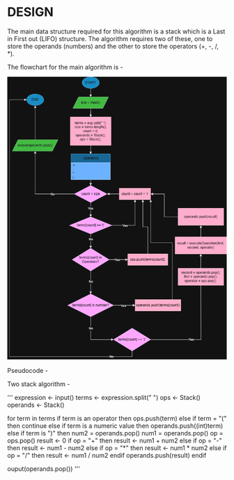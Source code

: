 **DESIGN**
==========

The main data structure required for this algorithm is a stack which is a Last in First out (LIFO) structure. The algorithm requires two of these, one to store the operands (numbers) and the other to store the operators (+, -, /, *).

The flowchart for the main algorithm is - 

![image](./algorithm_flowchart.png)

Pseudocode - 

Two stack algorithm - 

'''
expression <- input()
terms <- expression.split(" ")
ops <- Stack()
operands <- Stack()

for term in terms
    if term is an operator then
        ops.push(term)
    else if term = "(" then
        continue
    else if term is a numeric value then
        operands.push((int)term)
    else if term is ")" then
        num2 = operands.pop()
        num1 = operands.pop()
        op = ops.pop()
        result <- 0
        if op = "+" then 
            result <- num1 + num2
        else if op = "-" then
            result <- num1 - num2
        else if op = "*" then
            result <- num1 * num2
        else if op = "/" then
            result <- num1 / num2
        endif
        operands.push(result)
    endif

ouput(operands.pop())
'''